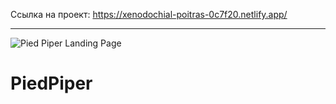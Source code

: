 Ссылка на проект: https://xenodochial-poitras-0c7f20.netlify.app/
___________________________________________________________________
![Pied Piper Landing Page](https://user-images.githubusercontent.com/91624026/154539291-69b60153-2991-4f56-a16b-1289f2ccf779.jpg)
# PiedPiper
